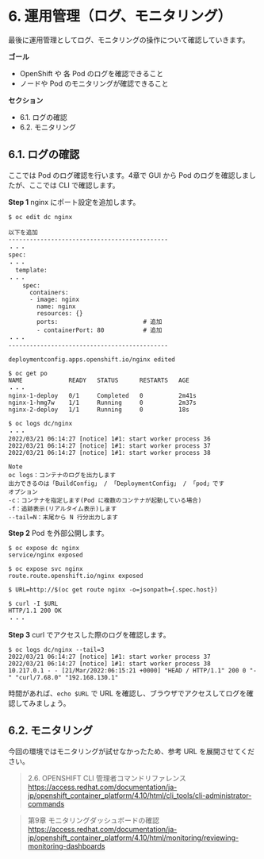 # 6. 運用管理（ログ、モニタリング）
最後に運用管理としてログ、モニタリングの操作について確認していきます。

**ゴール**

- OpenShift や 各 Pod のログを確認できること
- ノードや Pod のモニタリングが確認できること

**セクション**

- 6.1. ログの確認
- 6.2. モニタリング

<div style="page-break-before:always"></div>

## 6.1. ログの確認
ここでは Pod のログ確認を行います。4章で GUI から Pod のログを確認しましたが、ここでは CLI で確認します。

**Step 1** nginx にポート設定を追加します。

```
$ oc edit dc nginx

以下を追加
---------------------------------------------
・・・
spec:
・・・
  template:
・・・
    spec:
      containers:
      - image: nginx
        name: nginx
        resources: {}
        ports:                        # 追加
        - containerPort: 80           # 追加
・・・
---------------------------------------------

deploymentconfig.apps.openshift.io/nginx edited

$ oc get po
NAME             READY   STATUS      RESTARTS   AGE
・・・
nginx-1-deploy   0/1     Completed   0          2m41s
nginx-1-hmg7w    1/1     Running     0          2m37s
nginx-2-deploy   1/1     Running     0          18s

$ oc logs dc/nginx
・・・
2022/03/21 06:14:27 [notice] 1#1: start worker process 36
2022/03/21 06:14:27 [notice] 1#1: start worker process 37
2022/03/21 06:14:27 [notice] 1#1: start worker process 38
```

```
Note
oc logs：コンテナのログを出力します
出力できるのは「BuildConfig」 / 「DeploymentConfig」 / 「pod」です
オプション
-c：コンテナを指定します(Pod に複数のコンテナが起動している場合)
-f：追跡表示(リアルタイム表示)します
--tail=N：末尾から N 行分出力します
```

**Step 2** Pod を外部公開します。

```
$ oc expose dc nginx
service/nginx exposed

$ oc expose svc nginx
route.route.openshift.io/nginx exposed

$ URL=http://$(oc get route nginx -o=jsonpath={.spec.host})

$ curl -I $URL
HTTP/1.1 200 OK
・・・
```

**Step 3** curl でアクセスした際のログを確認します。

```
$ oc logs dc/nginx --tail=3
2022/03/21 06:14:27 [notice] 1#1: start worker process 37
2022/03/21 06:14:27 [notice] 1#1: start worker process 38
10.217.0.1 - - [21/Mar/2022:06:15:21 +0000] "HEAD / HTTP/1.1" 200 0 "-" "curl/7.68.0" "192.168.130.1"
```

時間があれば、```echo $URL``` で URL を確認し、ブラウザでアクセスしてログを確認してみましょう。

<div style="page-break-before:always"></div>

## 6.2. モニタリング
今回の環境ではモニタリングが試せなかったため、参考 URL を展開させてください。

> 2.6. OPENSHIFT CLI 管理者コマンドリファレンス<br>
> https://access.redhat.com/documentation/ja-jp/openshift_container_platform/4.10/html/cli_tools/cli-administrator-commands

> 第9章 モニタリングダッシュボードの確認<br>
> https://access.redhat.com/documentation/ja-jp/openshift_container_platform/4.10/html/monitoring/reviewing-monitoring-dashboards
